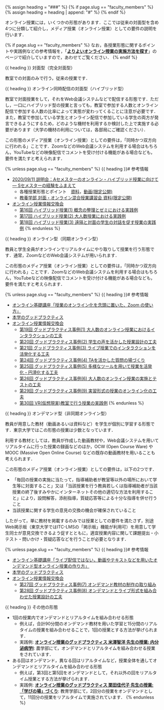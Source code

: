 {% assign heading = "###" %}
{% if page.slug == "faculty_members" %}
{% assign heading = heading | append: "#" %}
{% endif %}

オンライン授業には，いくつかの形態があります．ここでは従来の対面型を含め4つに分類して紹介し，メディア授業（オンライン授業）としての要件の説明を行います．

{% if page.slug == "faculty_members" %}
なお，各授業形態に関するポイントや実践例などの参考情報を，「**[よりよいオンライン授業の実施方法を探す](/online/courses)**」のページで紹介していますので，あわせてご覧ください．
{% endif %}

{{ heading }} 対面型（完全対面型）

教室での対面のみで行う，従来の授業です．

{{ heading }} オンライン同時配信の対面型（ハイブリッド型）

教室で対面授業をして，それをWeb会議システムなどで配信する形態です．ただし，一口にハイブリッド型の授業と言っても，教室で参加する人数とオンライン配信で参加する人数の比率によって実態が変わってくることに注意が必要です．また，教室で参加している学生とオンライン配信で参加している学生の両方が発言できるようにするため，どのような機材を利用するか検討した上で実施する必要があります（大学の機材の利用については，各部局にご確認ください）．

この形態のメディア授業（オンライン授業）としての要件は，「同時かつ双方向に行われる」ことです．ZoomなどのWeb会議システムを利用する場合はもちろん，YouTubeなどの映像配信でコメントを受け付ける機能がある場合なども，要件を満たすと考えられます．

{% unless page.slug == "faculty_members" %}
{{ heading }}# 参考情報

* [2020/09/11 説明会：Aセメスターのオンライン・ハイブリッド授業に向けて ― Sセメスターの経験をふまえて](/events/2020-09-11/)
    * 各種授業形態とポイント　[資料](/events/2020-09-11/slides/04-course-types.pdf)，[動画(限定公開)](https://www.youtube.com/watch?v=O2g44UTeiwU)
    * [教養学部 対面・オンライン混合授業講習会 資料(限定公開)](https://drive.google.com/file/d/12gpNprhRGoIBs1atdGoPSLmKQH4JKEDq/view)
* [オンライン授業情報交換会](/events/luncheon/)
    * [第16回 ハイブリッド授業(1) 概念の整理とゼミにおける実践例](/events/luncheon/2020-10-20/)
    * [第17回 ハイブリッド授業(2) 大人数授業における実践例](/events/luncheon/2020-10-29/)
    * [第18回 ハイブリッド授業(3) 遠隔と対面の学生の対話を促す授業の実践例](/events/luncheon/2020-11-06/)
{% endunless %}

{{ heading }} オンライン型（同期オンライン型）

教員と学生全員がオンラインでリアルタイムにやり取りして授業を行う形態です．通常，ZoomなどのWeb会議システムが用いられます．

この形態のメディア授業（オンライン授業）としての要件は，「同時かつ双方向に行われる」ことです．ZoomなどのWeb会議システムを利用する場合はもちろん，YouTubeなどの映像配信でコメントを受け付ける機能がある場合なども，要件を満たすと考えられます．

{% unless page.slug == "faculty_members" %}
{{ heading }}# 参考情報

* [オンライン基礎講座「授業のオンライン化を念頭に置いた、Zoom の使い方」](https://utelecon.github.io/events/2020-03-19/)
* [本学のグッドプラクティス](/good-practice/)
 * [オンライン授業情報交換会](/events/luncheon/)
    * [第19回 グッドプラクティス事例(1) 大人数のオンライン授業におけるインタラクションの工夫](/events/luncheon/2020-11-10/)
    * [第20回 グッドプラクティス事例(2) 学生の声を活かした授業設計の工夫](/events/luncheon/2020-11-18/)
    * [第21回 グッドプラクティス事例(3) ライブ授業でのインタラクションを活発化する工夫](/events/luncheon/2020-11-27/)
    * [第24回 グッドプラクティス事例(4) TAを活かした質問の場づくり](/events/luncheon/2020-12-15/)
    * [第25回 グッドプラクティス事例(5) 多様なツールを用いて授業を活発化・円滑化する工夫](/events/luncheon/2020-12-23/)
    * [第26回 グッドプラクティス事例(6) 大人数のオンライン授業の実施とテストの工夫](/events/luncheon/2021-01-15/)
    * [第29回 グッドプラクティス事例(9) 実習形式の授業のオンライン化の工夫](/events/luncheon/2021-02-03/)
    * [第30回 VR(仮想現実)教室で行う授業の実践例](/events/luncheon/2021-02-10/)
{% endunless %}

{{ heading }} オンデマンド型（非同期オンライン型）

教員が用意した教材（動画あるいは資料など）を学生が個別に学習する形態です．東京大学ではこの形態の授業は少数となっています．

利用する教材としては，教員が作成した動画教材や，Web会議システムを用いてリアルタイムに行った授業の録画などのほか，OCW (Open Course Ware) やMOOC (Massive Open Online Course) などの既存の動画教材を用いることも考えられます．

この形態のメディア授業（オンライン授業）としての要件は，以下の2つです．

- 「毎回の授業の実施に当たって，指導補助者が教室等以外の場所において学生等に対面すること」又は「当該授業を行う教員若しくは指導補助者が当該授業の終了後すみやかにインターネットその他の適切な方法を利用すること」により，設問解答，添削指導，質疑応答等による十分な指導を併せ行うこと
- 当該授業に関する学生の意見の交換の機会が確保されていること

したがって，単に教材を掲載するのみでは授業としての要件を満たさず，別途Web掲示板（東京大学ではITC-LMSの「掲示板」機能が利用可）を用意して学生同士が意見交換できるよう促すとともに，適宜授業内容に関して課題提出・小テスト・問いかけ・質疑応答などを行うことが必要となります．

{% unless page.slug == "faculty_members" %}
{{ heading }}# 参考情報

* [オンライン基礎講座「ライブ配信ではない，動画やテキストなどを用いたオンデマンド型オンライン授業の作り方」](https://utelecon.github.io/events/2020-03-27/)
* [本学のグッドプラクティス](/good-practice/)
* [オンライン授業情報交換会](/events/luncheon/)
    * [第27回 グッドプラクティス事例(7) オンデマンド教材の制作の取り組み](/events/luncheon/2021-01-20/)
    * [第28回 グッドプラクティス事例(8) オンデマンドとライブ形式を組み合わせた授業設計の工夫](/events/luncheon/2021-01-28/)

{{ heading }} その他の形態

* 1回の授業内でオンデマンドとリアルタイムを組み合わせる形態
    * 例えば，合計90分間のオンデマンド教材を用いた学習と15分間のリアルタイムの授業を組み合わせることで，1回の授業とする方法が挙げられます．
    * 実践例: **[オンライン授業のグッドプラクティス 米澤智洋 先生の授業: 内分泌病学Ⅰ](/good-practice/interview/yonezawa)**: 農学部にて，オンデマンドとリアルタイムを組み合わせる授業をされています．
* ある回はオンデマンド，異なる回はリアルタイムなど，授業全体を通してオンデマンドとリアルタイムを組み合わせる形態
    * 例えば，第3回と第5回をオンデマンドとして，それ以外の回をリアルタイム授業とする方法が挙げられます．
    * 実践例: **[オンライン授業のグッドプラクティス 栗田佳代子 先生の授業: 「学びの場」づくり](/good-practice/interview/kurita)**: 教育学部にて，2回分の授業をオンデマンドとして，11回分の授業をリアルタイムで実施されています．
{% endunless %}
